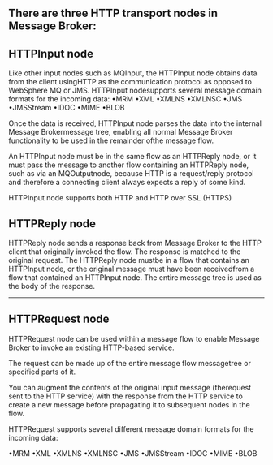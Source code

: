 There are three HTTP transport nodes in Message Broker:
-------------------------------------------------------------------------------------------------------------------------------------------------

HTTPInput node
----------------------------------------------------------------------------------------------------------------
Like other input nodes such as MQInput, the HTTPInput node obtains data from the client usingHTTP as the communication protocol as opposed to WebSphere MQ or JMS. HTTPInput nodesupports several message domain formats for the incoming data:
•MRM
•XML
•XMLNS
•XMLNSC
•JMS
•JMSStream
•IDOC
•MIME
•BLOB

Once the data is received, HTTPInput node parses the data into the internal Message Brokermessage tree, enabling all normal Message Broker functionality to be used in the remainder ofthe message flow. 

An HTTPInput node must be in the same flow as an HTTPReply node, or it must pass the message to another flow containing an HTTPReply node, such as via an MQOutputnode, because HTTP is a request/reply protocol and therefore a connecting client always expects a reply of some kind. 

HTTPInput node supports both HTTP and  HTTP over SSL (HTTPS)

HTTPReply node
-----------------------------------------------------------------------------------------------------------------------------------
HTTPReply node sends a response back from Message Broker to the HTTP client that originally invoked the flow.
The response is matched to the original request. 
The HTTPReply node mustbe in a flow that contains an HTTPInput node, or the original message must have been receivedfrom a flow that contained an HTTPInput node. 
The entire message tree is used as the body of the response.

------------------------------------------------------------------------------------------------------------------------------------------------------------

HTTPRequest node
-----------------------------------------------------------------------------------------------------------------------------------------------------------

HTTPRequest node can be used within a message flow to enable Message Broker to invoke an existing HTTP-based service. 

The request can be made up of the entire message flow messagetree or specified parts of it.

You can augment the contents of the original input message (therequest sent to the HTTP service) with the response from the HTTP service to create a new message before propagating it to subsequent nodes in the flow. 

HTTPRequest supports several different message domain formats for the incoming data:

•MRM
•XML
•XMLNS
•XMLNSC
•JMS
•JMSStream
•IDOC
•MIME
•BLOB
